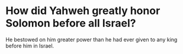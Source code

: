 # How did Yahweh greatly honor Solomon before all Israel?

He bestowed on him greater power than he had ever given to any king before him in Israel.
